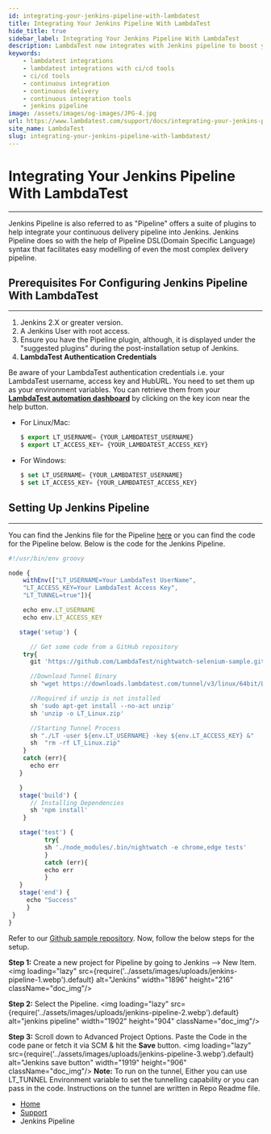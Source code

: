 ```yaml
---
id: integrating-your-jenkins-pipeline-with-lambdatest
title: Integrating Your Jenkins Pipeline With LambdaTest
hide_title: true
sidebar_label: Integrating Your Jenkins Pipeline With LambdaTest 
description: LambdaTest now integrates with Jenkins pipeline to boost your go-to market delivery. Perform automated cross browser testing with LambdaTest to ensure your development code renders seamlessly through an online Selenium grid providing 3000+ real browsers running through machines.
keywords:
    - lambdatest integrations
    - lambdatest integrations with ci/cd tools
    - ci/cd tools
    - continuous integration
    - continuous delivery
    - continuous integration tools
    - jenkins pipeline 
image: /assets/images/og-images/JPG-4.jpg
url: https://www.lambdatest.com/support/docs/integrating-your-jenkins-pipeline-with-lambdatest/
site_name: LambdaTest
slug: integrating-your-jenkins-pipeline-with-lambdatest/
---
```


<script type="application/ld+json"
      dangerouslySetInnerHTML={{ __html: JSON.stringify({
       "@context": "https://schema.org",
        "@type": "BreadcrumbList",
        "itemListElement": [{
          "@type": "ListItem",
          "position": 1,
          "name": "LambdaTest",
          "item": "https://www.lambdatest.com"
        },{
          "@type": "ListItem",
          "position": 2,
          "name": "Support",
          "item": "https://www.lambdatest.com/support/docs/"
        },{
          "@type": "ListItem",
          "position": 3,
          "name": "Jenkins Pipeline",
          "item": "https://www.lambdatest.com/support/docs/integrating-your-jenkins-pipeline-with-lambdatest/"
        }]
      })
    }}
></script>

# Integrating Your Jenkins Pipeline With LambdaTest 

* * *

Jenkins Pipeline is also referred to as "Pipeline" offers a suite of plugins to help integrate your continuous delivery pipeline into Jenkins. Jenkins Pipeline does so with the help of Pipeline DSL(Domain Specific Language) syntax that facilitates easy modelling of even the most complex delivery pipeline.

## Prerequisites For Configuring Jenkins Pipeline With LambdaTest

* * *

1.  Jenkins 2.X or greater version.
2.  A Jenkins User with root access.
3.  Ensure you have the Pipeline plugin, although, it is displayed under the "suggested plugins" during the post-installation setup of Jenkins.
4.  **LambdaTest Authentication Credentials**

Be aware of your LambdaTest authentication credentials i.e. your LambdaTest username, access key and HubURL. You need to set them up as your environment variables. You can retrieve them from your **[LambdaTest automation dashboard](https://automation.lambdatest.com)** by clicking on the key icon near the help button.

*   For Linux/Mac:

    ```javascript
    $ export LT_USERNAME= {YOUR_LAMBDATEST_USERNAME}
    $ export LT_ACCESS_KEY= {YOUR_LAMBDATEST_ACCESS_KEY}
    ```

*   For Windows:

    ```javascript
    $ set LT_USERNAME= {YOUR_LAMBDATEST_USERNAME}
    $ set LT_ACCESS_KEY= {YOUR_LAMBDATEST_ACCESS_KEY}
    ```

## Setting Up Jenkins Pipeline

* * *

You can find the Jenkins file for the Pipeline [here](https://github.com/LambdaTest/nightwatch-selenium-sample/blob/master/Jenkinsfile) or you can find the code for the Pipeline below. Below is the code for the Jenkins Pipeline.

```javascript
#!/usr/bin/env groovy

node {
    withEnv(["LT_USERNAME=Your LambdaTest UserName",
    "LT_ACCESS_KEY=Your LambdaTest Access Key",
    "LT_TUNNEL=true"]){

    echo env.LT_USERNAME
    echo env.LT_ACCESS_KEY 

   stage('setup') { 

      // Get some code from a GitHub repository
    try{
      git 'https://github.com/LambdaTest/nightwatch-selenium-sample.git'

      //Download Tunnel Binary
      sh "wget https://downloads.lambdatest.com/tunnel/v3/linux/64bit/LT_Linux.zip"

      //Required if unzip is not installed
      sh 'sudo apt-get install --no-act unzip'
      sh 'unzip -o LT_Linux.zip'

      //Starting Tunnel Process 
      sh "./LT -user ${env.LT_USERNAME} -key ${env.LT_ACCESS_KEY} &"
      sh  "rm -rf LT_Linux.zip"
    }
    catch (err){
      echo err
   }

   }
   stage('build') {
      // Installing Dependencies
      sh 'npm install'
    }

   stage('test') {
          try{
          sh './node_modules/.bin/nightwatch -e chrome,edge tests'
          }
          catch (err){
          echo err
          }  
   }
   stage('end') {  
     echo "Success" 
     }
 }
}
```

Refer to our [Github sample repository](https://github.com/LambdaTest/nightwatch-selenium-sample). Now, follow the below steps for the setup. 

**Step 1:** Create a new project for Pipeline by going to Jenkins --> New Item. <img loading="lazy" src={require('../assets/images/uploads/jenkins-pipeline-1.webp').default} alt="Jenkins" width="1896" height="216" className="doc_img"/>

 **Step 2:** Select the Pipeline.
  <img loading="lazy" src={require('../assets/images/uploads/jenkins-pipeline-2.webp').default} alt="jenkins pipeline" width="1902" height="904" className="doc_img"/> 
  
  **Step 3:** Scroll down to Advanced Project Options. Paste the Code in the code pane or fetch it via SCM & hit the **Save** button. <img loading="lazy" src={require('../assets/images/uploads/jenkins-pipeline-3.webp').default} alt="Jenkins save button" width="1919" height="906" className="doc_img"/>
   **Note:** To run on the tunnel, Either you can use LT_TUNNEL Environment variable to set the tunnelling capability or you can pass in the code. Instructions on the tunnel are written in Repo Readme file.

<nav aria-label="breadcrumbs">
  <ul className="breadcrumbs">
    <li className="breadcrumbs__item">
      <a className="breadcrumbs__link" href="https://www.lambdatest.com">
        Home
      </a>
    </li>
    <li className="breadcrumbs__item">
      <a className="breadcrumbs__link" target="_self" href="https://www.lambdatest.com/support/docs/">
        Support
      </a>
    </li>
    <li className="breadcrumbs__item breadcrumbs__item--active">
      <span className="breadcrumbs__link">
        Jenkins Pipeline
      </span>
    </li>
  </ul>
</nav>